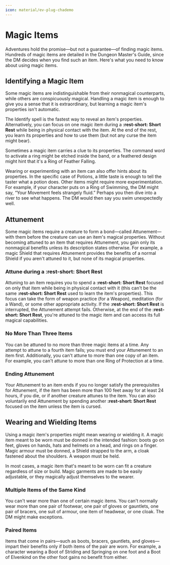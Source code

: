 ```yaml
---
icon: material/ev-plug-chademo
---
```


# Magic Items

Adventures hold the promise—but not a guarantee—of finding magic items. Hundreds of magic items are detailed in the Dungeon Master's Guide, since the DM decides when you find such an item. Here's what you need to know about using magic items.

## Identifying a Magic Item

Some magic items are indistinguishable from their nonmagical counterparts, while others are conspicuously magical. Handling a magic item is enough to give you a sense that it is extraordinary, but learning a magic item's properties isn't automatic.

The Identify spell is the fastest way to reveal an item's properties. Alternatively, you can focus on one magic item during a **:rest-short: Short Rest** while being in physical contact with the item. At the end of the rest, you learn its properties and how to use them (but not any curse the item might bear).

Sometimes a magic item carries a clue to its properties. The command word to activate a ring might be etched inside the band, or a feathered design might hint that it's a Ring of Feather Falling.

Wearing or experimenting with an item can also offer hints about its properties. In the specific case of Potions, a little taste is enough to tell the taster what a potion does. Other items might require more experimentation. For example, if your character puts on a Ring of Swimming, the DM might say, “Your Movement feels strangely fluid.” Perhaps you then dive into a river to see what happens. The DM would then say you swim unexpectedly well.

## Attunement

Some magic items require a creature to form a bond—called Attunement—with them before the creature can use an item's magical properties. Without becoming attuned to an item that requires Attunement, you gain only its nonmagical benefits unless its description states otherwise. For example, a magic Shield that requires Attunement provides the benefits of a normal Shield if you aren't attuned to it, but none of its magical properties.

### Attune during a **:rest-short: Short Rest**

Attuning to an item requires you to spend a **:rest-short: Short Rest** focused on only that item while being in physical contact with it (this can't be the same **:rest-short: Short Rest** used to learn the item's properties). This focus can take the form of weapon practice (for a Weapon), meditation (for a Wand), or some other appropriate activity. If the **:rest-short: Short Rest** is interrupted, the Attunement attempt fails. Otherwise, at the end of the **:rest-short: Short Rest**, you're attuned to the magic item and can access its full magical capabilities.

### No More Than Three Items

You can be attuned to no more than three magic items at a time. Any attempt to attune to a fourth item fails; you must end your Attunement to an item first. Additionally, you can't attune to more than one copy of an item. For example, you can't attune to more than one Ring of Protection at a time.

### Ending Attunement

Your Attunement to an item ends if you no longer satisfy the prerequisites for Attunement, if the item has been more than 100 feet away for at least 24 hours, if you die, or if another creature attunes to the item. You can also voluntarily end Attunement by spending another **:rest-short: Short Rest** focused on the item unless the item is cursed.

## Wearing and Wielding Items

Using a magic item's properties might mean wearing or wielding it. A magic item meant to be worn must be donned in the intended fashion: boots go on feet, gloves on hands, hats and helmets on a head, and rings on a finger. Magic armour must be donned, a Shield strapped to the arm, a cloak fastened about the shoulders. A weapon must be held.

In most cases, a magic item that's meant to be worn can fit a creature regardless of size or build. Magic garments are made to be easily adjustable, or they magically adjust themselves to the wearer.

### Multiple Items of the Same Kind

You can't wear more than one of certain magic items. You can't normally wear more than one pair of footwear, one pair of gloves or gauntlets, one pair of bracers, one suit of armour, one item of headwear, or one cloak. The DM might make exceptions.

### Paired Items

Items that come in pairs—such as boots, bracers, gauntlets, and gloves—impart their benefits only if both items of the pair are worn. For example, a character wearing a Boot of Striding and Springing on one foot and a Boot of Elvenkind on the other foot gains no benefit from either.
